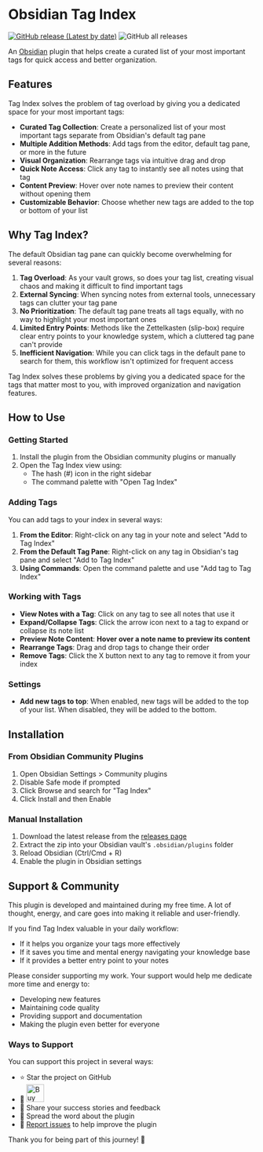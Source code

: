 # Obsidian Tag Index

[![GitHub release (Latest by date)](https://img.shields.io/github/v/release/wenlzhang/obsidian-tag-index)](https://github.com/wenlzhang/obsidian-tag-index/releases) ![GitHub all releases](https://img.shields.io/github/downloads/wenlzhang/obsidian-tag-index/total?color=success)

An [Obsidian](https://obsidian.md) plugin that helps create a curated list of your most important tags for quick access and better organization.

## Features

Tag Index solves the problem of tag overload by giving you a dedicated space for your most important tags:

- **Curated Tag Collection**: Create a personalized list of your most important tags separate from Obsidian's default tag pane
- **Multiple Addition Methods**: Add tags from the editor, default tag pane, or more in the future
- **Visual Organization**: Rearrange tags via intuitive drag and drop
- **Quick Note Access**: Click any tag to instantly see all notes using that tag
- **Content Preview**: Hover over note names to preview their content without opening them
- **Customizable Behavior**: Choose whether new tags are added to the top or bottom of your list

## Why Tag Index?

The default Obsidian tag pane can quickly become overwhelming for several reasons:

1. **Tag Overload**: As your vault grows, so does your tag list, creating visual chaos and making it difficult to find important tags
2. **External Syncing**: When syncing notes from external tools, unnecessary tags can clutter your tag pane
3. **No Prioritization**: The default tag pane treats all tags equally, with no way to highlight your most important ones
4. **Limited Entry Points**: Methods like the Zettelkasten (slip-box) require clear entry points to your knowledge system, which a cluttered tag pane can't provide
5. **Inefficient Navigation**: While you can click tags in the default pane to search for them, this workflow isn't optimized for frequent access

Tag Index solves these problems by giving you a dedicated space for the tags that matter most to you, with improved organization and navigation features.

## How to Use

### Getting Started

1. Install the plugin from the Obsidian community plugins or manually
2. Open the Tag Index view using:
   - The hash (#) icon in the right sidebar
   - The command palette with "Open Tag Index"

### Adding Tags

You can add tags to your index in several ways:

1. **From the Editor**: Right-click on any tag in your note and select "Add to Tag Index"
2. **From the Default Tag Pane**: Right-click on any tag in Obsidian's tag pane and select "Add to Tag Index"
3. **Using Commands**: Open the command palette and use "Add tag to Tag Index"

### Working with Tags

- **View Notes with a Tag**: Click on any tag to see all notes that use it
- **Expand/Collapse Tags**: Click the arrow icon next to a tag to expand or collapse its note list
- **Preview Note Content**: **Hover over a note name to preview its content**
- **Rearrange Tags**: Drag and drop tags to change their order
- **Remove Tags**: Click the X button next to any tag to remove it from your index

### Settings

- **Add new tags to top**: When enabled, new tags will be added to the top of your list. When disabled, they will be added to the bottom.

## Installation

### From Obsidian Community Plugins

1. Open Obsidian Settings > Community plugins
2. Disable Safe mode if prompted
3. Click Browse and search for "Tag Index"
4. Click Install and then Enable

### Manual Installation

1. Download the latest release from the [releases page](https://github.com/wenlzhang/obsidian-tag-index/releases)
2. Extract the zip into your Obsidian vault's `.obsidian/plugins` folder
3. Reload Obsidian (Ctrl/Cmd + R)
4. Enable the plugin in Obsidian settings

## Support & Community

This plugin is developed and maintained during my free time. A lot of thought, energy, and care goes into making it reliable and user-friendly.

If you find Tag Index valuable in your daily workflow:

- If it helps you organize your tags more effectively
- If it saves you time and mental energy navigating your knowledge base
- If it provides a better entry point to your notes

Please consider supporting my work. Your support would help me dedicate more time and energy to:

- Developing new features
- Maintaining code quality
- Providing support and documentation
- Making the plugin even better for everyone

### Ways to Support

You can support this project in several ways:

- ⭐ Star the project on GitHub
- 💝 <a href='https://ko-fi.com/C0C66C1TB' target='_blank'><img height='36' style='border:0px;height:36px;' src='https://storage.ko-fi.com/cdn/kofi1.png?v=3' border='0' alt='Buy Me a Coffee at ko-fi.com' /></a>
- 💌 Share your success stories and feedback
- 📢 Spread the word about the plugin
- 🐛 [Report issues](https://github.com/wenlzhang/obsidian-tag-index/issues) to help improve the plugin

Thank you for being part of this journey! 🙏
